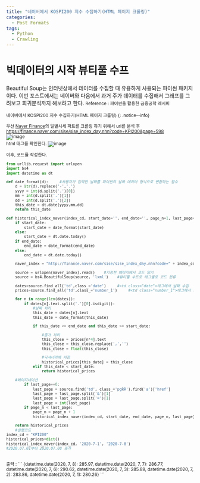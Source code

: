 ```yaml
---
title: "네이버에서 KOSPI200 지수 수집하기(HTML 페이지 크롤링)"
categories:
  - Post Formats
tags:
  - Python
  - Crawling
---
```


 # 빅데이터의 시작 뷰티풀 수프
 Beautiful Soup는 인터넷상에서 데이터를 수집할 때 유용하게 사용되는 파이썬 패키지이다.
 이번 포스트에서는 네이버와 다음에서 과거 주가 데이터를 수집해서 그래프를 그려보고 회귀분석까지 해보려고 한다.   <small>Reference : 파이썬을 활용한 금융공학 레시피   

 네이버에서 KOSPI200 지수 수집하기(HTML 페이지 크롤링)
 {: .notice--info}

 우선 [Naver Finance](https://finance.naver.com/sise/sise_index.nhn?code=KPI200)의 일별시세 파트를 크롤링 하기 위해서 url를 분석 후 https://finance.naver.com/sise/sise_index_day.nhn?code=KPI200&page=598  
 ![image](https://user-images.githubusercontent.com/56333934/86938505-75d12380-c17b-11ea-9aa6-8adb57cf9c58.png)     
 html 태그를 확인한다.
 ![image](https://user-images.githubusercontent.com/56333934/86939161-30f9bc80-c17c-11ea-8fa0-816a8ef13c72.png)

 이후, 코드를 작성한다.   
 ```python
 from urllib.request import urlopen
 import bs4
 import datetime as dt

 def date_format(d):     #사용자가 입력한 날짜를 파이썬의 날짜 데이터 형식으로 변환하는 함수
     d = str(d).replace('-','.')
     yyyy = int(d.split('.')[0])
     mm = int(d.split('.')[1])
     dd = int(d.split('.')[2])
     this_date = dt.date(yyyy,mm,dd)
     return this_date

 def historical_index_naver(index_cd, start_date='', end_date='', page_n=1, last_page=0):
     if start_date:
         start_date = date_format(start_date)
     else:
         start_date = dt.date.today()
     if end_date:
         end_date = date_format(end_date)
     else:
         end_date = dt.date.today()

     naver_index = "http://finance.naver.com/sise/sise_index_day.nhn?code=" + index_cd+ '&page='+ str(page_n)

     source = urlopen(naver_index).read()    #지정한 페이지에서 코드 읽기
     source = bs4.BeautifulSoup(source, 'lxml')    #뷰티풀 수프로 태그별로 코드 분류

     dates=source.find_all('td',class_='date')     #<td class="date">태그에서 날짜 수집
     prices=source.find_all('td',class_='number_1')     #<td class="number_1">태그에서 지수 수집

     for n in range(len(dates)):
         if dates[n].text.split('.')[0].isdigit():
             #날짜 처리
             this_date = dates[n].text
             this_date = date_format(this_date)

             if this_date <= end_date and this_date >= start_date:

                 #종가 처리
                 this_close = prices[n*4].text
                 this_close = this_close.replace(',','')
                 this_close = float(this_close)

                 #딕셔너리에 저장
                 historical_prices[this_date] = this_close
             elif this_date < start_date:
                 return historical_prices

     #페이지네이션
         if last_page==0:
             last_page = source.find('td', class_='pgRR').find('a')['href']
             last_page = last_page.split('&')[1]
             last_page = last_page.split('=')[1]
             last_page = int(last_page)
         if page_n < last_page:
             page_n = page_n + 1
             historical_index_naver(index_cd, start_date, end_date, page_n, last_page)

     return historical_prices
     #실행코드
index_cd = "KPI200"
historical_prices=dict()
historical_index_naver(index_cd, '2020-7-1', '2020-7-8')
#2020.07.01부터 2020.07.08 종가
 ```
<br>
출력 :
```
{datetime.date(2020, 7, 8): 285.97,
 datetime.date(2020, 7, 7): 286.77,
 datetime.date(2020, 7, 6): 290.62,
 datetime.date(2020, 7, 3): 285.89,
 datetime.date(2020, 7, 2): 283.86,
 datetime.date(2020, 7, 1): 280.26}
```
